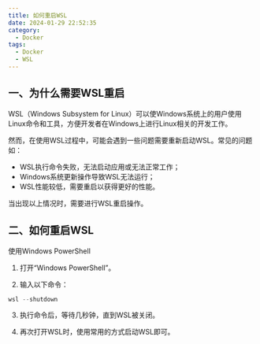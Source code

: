 ```yaml
---
title: 如何重启WSL
date: 2024-01-29 22:52:35
category:
  - Docker
tags:
  - Docker
  - WSL
---
```


## 一、为什么需要WSL重启

WSL（Windows Subsystem for Linux）可以使Windows系统上的用户使用Linux命令和工具，方便开发者在Windows上进行Linux相关的开发工作。

然而，在使用WSL过程中，可能会遇到一些问题需要重新启动WSL。常见的问题如：

* WSL执行命令失败，无法启动应用或无法正常工作；
* Windows系统更新操作导致WSL无法运行；
* WSL性能较低，需要重启以获得更好的性能。

当出现以上情况时，需要进行WSL重启操作。

## 二、如何重启WSL

使用Windows PowerShell

1. 打开“Windows PowerShell”。

2. 输入以下命令：

```powershell
wsl --shutdown
```

3. 执行命令后，等待几秒钟，直到WSL被关闭。

4. 再次打开WSL时，使用常用的方式启动WSL即可。
